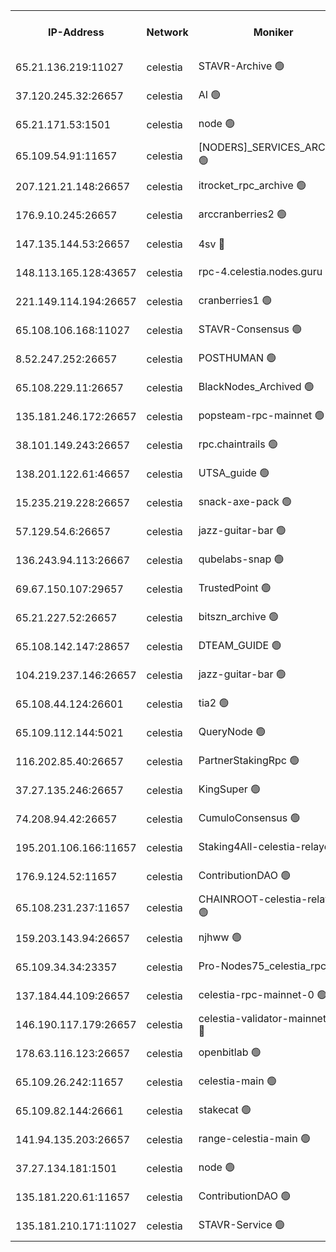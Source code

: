 


<table><tr><th>IP-Address</th><th>Network</th><th>Moniker</th><th>Latest Block Height</th><th>Earliest Block Height</th><th>Catching Up</th><th>Tx Index</th><th>Voting Power</th><th>Version</th><th>Scan Time</th></tr><tr><td>65.21.136.219:11027</td><td>celestia</td><td>STAVR-Archive 🟢</td><td>2629143</td><td>1</td><td>False</td><td>on</td><td>0</td><td>2.1.2</td><td>2024-10-23T16:25:33.660401404UTC</td></tr><tr><td>37.120.245.32:26657</td><td>celestia</td><td>AI 🟢</td><td>2629143</td><td>1</td><td>False</td><td>off</td><td>0</td><td>2.1.2</td><td>2024-10-23T16:25:34.106805020UTC</td></tr><tr><td>65.21.171.53:1501</td><td>celestia</td><td>node 🟢</td><td>2629143</td><td>1</td><td>False</td><td>on</td><td>0</td><td>2.1.2</td><td>2024-10-23T16:25:34.507206724UTC</td></tr><tr><td>65.109.54.91:11657</td><td>celestia</td><td>[NODERS]_SERVICES_ARCHIVE 🟢</td><td>2629147</td><td>1</td><td>False</td><td>on</td><td>0</td><td>2.1.2</td><td>2024-10-23T16:26:10.755993375UTC</td></tr><tr><td>207.121.21.148:26657</td><td>celestia</td><td>itrocket_rpc_archive 🟢</td><td>2629147</td><td>1</td><td>False</td><td>on</td><td>0</td><td>2.1.2</td><td>2024-10-23T16:26:11.724219833UTC</td></tr><tr><td>176.9.10.245:26657</td><td>celestia</td><td>arccranberries2 🟢</td><td>2629150</td><td>1</td><td>False</td><td>on</td><td>0</td><td>2.1.2</td><td>2024-10-23T16:26:51.920580154UTC</td></tr><tr><td>147.135.144.53:26657</td><td>celestia</td><td>4sv 🔴</td><td>2629152</td><td>1</td><td>False</td><td>on</td><td>3014620</td><td>2.1.2</td><td>2024-10-23T16:27:15.823650183UTC</td></tr><tr><td>148.113.165.128:43657</td><td>celestia</td><td>rpc-4.celestia.nodes.guru 🟢</td><td>2629152</td><td>1</td><td>False</td><td>on</td><td>0</td><td>2.1.2</td><td>2024-10-23T16:27:16.510355955UTC</td></tr><tr><td>221.149.114.194:26657</td><td>celestia</td><td>cranberries1 🟢</td><td>2629153</td><td>1</td><td>False</td><td>on</td><td>0</td><td>2.1.2</td><td>2024-10-23T16:27:30.383378955UTC</td></tr><tr><td>65.108.106.168:11027</td><td>celestia</td><td>STAVR-Consensus 🟢</td><td>2629153</td><td>1</td><td>False</td><td>on</td><td>0</td><td>2.1.2</td><td>2024-10-23T16:27:32.885566151UTC</td></tr><tr><td>8.52.247.252:26657</td><td>celestia</td><td>POSTHUMAN 🟢</td><td>2629157</td><td>1</td><td>False</td><td>on</td><td>0</td><td>2.1.2</td><td>2024-10-23T16:28:19.513982287UTC</td></tr><tr><td>65.108.229.11:26657</td><td>celestia</td><td>BlackNodes_Archived 🟢</td><td>2629158</td><td>1</td><td>False</td><td>off</td><td>0</td><td>2.1.2</td><td>2024-10-23T16:28:26.539245507UTC</td></tr><tr><td>135.181.246.172:26657</td><td>celestia</td><td>popsteam-rpc-mainnet 🟢</td><td>2629160</td><td>1</td><td>False</td><td>on</td><td>0</td><td>2.1.2</td><td>2024-10-23T16:28:54.363006662UTC</td></tr><tr><td>38.101.149.243:26657</td><td>celestia</td><td>rpc.chaintrails 🟢</td><td>2629161</td><td>1</td><td>False</td><td>on</td><td>0</td><td>2.1.2</td><td>2024-10-23T16:29:10.057193830UTC</td></tr><tr><td>138.201.122.61:46657</td><td>celestia</td><td>UTSA_guide 🟢</td><td>2629164</td><td>1</td><td>False</td><td>on</td><td>0</td><td>2.1.2</td><td>2024-10-23T16:29:42.694559933UTC</td></tr><tr><td>15.235.219.228:26657</td><td>celestia</td><td>snack-axe-pack 🟢</td><td>2629164</td><td>1</td><td>False</td><td>off</td><td>0</td><td>2.1.2</td><td>2024-10-23T16:29:43.620048470UTC</td></tr><tr><td>57.129.54.6:26657</td><td>celestia</td><td>jazz-guitar-bar 🟢</td><td>2629164</td><td>1</td><td>False</td><td>off</td><td>0</td><td>2.1.2</td><td>2024-10-23T16:29:48.084420602UTC</td></tr><tr><td>136.243.94.113:26667</td><td>celestia</td><td>qubelabs-snap 🟢</td><td>2629166</td><td>1</td><td>False</td><td>on</td><td>0</td><td>2.1.2</td><td>2024-10-23T16:30:12.092680220UTC</td></tr><tr><td>69.67.150.107:29657</td><td>celestia</td><td>TrustedPoint 🟢</td><td>2629168</td><td>1</td><td>False</td><td>on</td><td>0</td><td>2.1.2</td><td>2024-10-23T16:30:29.318632812UTC</td></tr><tr><td>65.21.227.52:26657</td><td>celestia</td><td>bitszn_archive 🟢</td><td>2629172</td><td>1</td><td>False</td><td>on</td><td>0</td><td>2.1.2</td><td>2024-10-23T16:31:22.150325720UTC</td></tr><tr><td>65.108.142.147:28657</td><td>celestia</td><td>DTEAM_GUIDE 🟢</td><td>2629175</td><td>1</td><td>False</td><td>on</td><td>0</td><td>2.1.2</td><td>2024-10-23T16:31:57.160075340UTC</td></tr><tr><td>104.219.237.146:26657</td><td>celestia</td><td>jazz-guitar-bar 🟢</td><td>2629176</td><td>1</td><td>False</td><td>off</td><td>0</td><td>2.1.2</td><td>2024-10-23T16:32:06.374638945UTC</td></tr><tr><td>65.108.44.124:26601</td><td>celestia</td><td>tia2 🟢</td><td>2371494</td><td>339581</td><td>False</td><td>on</td><td>0</td><td>1.3.0</td><td>2024-10-23T16:25:51.504192840UTC</td></tr><tr><td>65.109.112.144:5021</td><td>celestia</td><td>QueryNode 🟢</td><td>2371494</td><td>1406226</td><td>False</td><td>off</td><td>0</td><td>1.7.0</td><td>2024-10-23T16:29:50.608738570UTC</td></tr><tr><td>116.202.85.40:26657</td><td>celestia</td><td>PartnerStakingRpc 🟢</td><td>2371494</td><td>1588231</td><td>False</td><td>on</td><td>0</td><td>1.9.0</td><td>2024-10-23T16:25:51.846855689UTC</td></tr><tr><td>37.27.135.246:26657</td><td>celestia</td><td>KingSuper 🟢</td><td>2371494</td><td>1814358</td><td>False</td><td>off</td><td>0</td><td>1.3.0</td><td>2024-10-23T16:26:37.098067625UTC</td></tr><tr><td>74.208.94.42:26657</td><td>celestia</td><td>CumuloConsensus 🟢</td><td>2629153</td><td>2384001</td><td>False</td><td>on</td><td>0</td><td>2.1.2</td><td>2024-10-23T16:27:33.824965300UTC</td></tr><tr><td>195.201.106.166:11657</td><td>celestia</td><td>Staking4All-celestia-relayer 🟢</td><td>2629180</td><td>2399575</td><td>False</td><td>off</td><td>0</td><td>2.1.2</td><td>2024-10-23T16:32:50.578721561UTC</td></tr><tr><td>176.9.124.52:11657</td><td>celestia</td><td>ContributionDAO 🟢</td><td>2629172</td><td>2419178</td><td>False</td><td>on</td><td>0</td><td>2.1.2</td><td>2024-10-23T16:31:21.656271019UTC</td></tr><tr><td>65.108.231.237:11657</td><td>celestia</td><td>CHAINROOT-celestia-relayer 🟢</td><td>2629150</td><td>2473086</td><td>False</td><td>on</td><td>0</td><td>2.1.2</td><td>2024-10-23T16:26:52.365432177UTC</td></tr><tr><td>159.203.143.94:26657</td><td>celestia</td><td>njhww 🟢</td><td>2629154</td><td>2508193</td><td>False</td><td>off</td><td>0</td><td>2.1.2</td><td>2024-10-23T16:27:40.711213273UTC</td></tr><tr><td>65.109.34.34:23357</td><td>celestia</td><td>Pro-Nodes75_celestia_rpc 🟢</td><td>2629160</td><td>2508199</td><td>False</td><td>on</td><td>0</td><td>2.1.2</td><td>2024-10-23T16:28:53.821874511UTC</td></tr><tr><td>137.184.44.109:26657</td><td>celestia</td><td>celestia-rpc-mainnet-0 🟢</td><td>2629162</td><td>2517150</td><td>False</td><td>on</td><td>0</td><td>2.1.2</td><td>2024-10-23T16:29:23.886437491UTC</td></tr><tr><td>146.190.117.179:26657</td><td>celestia</td><td>celestia-validator-mainnet-0 🔴</td><td>2629173</td><td>2517150</td><td>False</td><td>off</td><td>8000499</td><td>2.1.2</td><td>2024-10-23T16:31:31.396447639UTC</td></tr><tr><td>178.63.116.123:26657</td><td>celestia</td><td>openbitlab 🟢</td><td>2629146</td><td>2577013</td><td>False</td><td>on</td><td>0</td><td>2.1.2</td><td>2024-10-23T16:26:05.986860362UTC</td></tr><tr><td>65.109.26.242:11657</td><td>celestia</td><td>celestia-main 🟢</td><td>2629165</td><td>2578825</td><td>False</td><td>on</td><td>0</td><td>2.1.2</td><td>2024-10-23T16:29:55.150934907UTC</td></tr><tr><td>65.109.82.144:26661</td><td>celestia</td><td>stakecat 🟢</td><td>2629162</td><td>2612001</td><td>False</td><td>on</td><td>0</td><td>2.1.2</td><td>2024-10-23T16:29:22.790510612UTC</td></tr><tr><td>141.94.135.203:26657</td><td>celestia</td><td>range-celestia-main 🟢</td><td>2629145</td><td>2620815</td><td>False</td><td>on</td><td>0</td><td>2.1.2</td><td>2024-10-23T16:25:55.040022808UTC</td></tr><tr><td>37.27.134.181:1501</td><td>celestia</td><td>node 🟢</td><td>2629155</td><td>2624375</td><td>False</td><td>off</td><td>0</td><td>2.1.2</td><td>2024-10-23T16:27:55.819090358UTC</td></tr><tr><td>135.181.220.61:11657</td><td>celestia</td><td>ContributionDAO 🟢</td><td>2629157</td><td>2624456</td><td>False</td><td>off</td><td>0</td><td>2.1.2</td><td>2024-10-23T16:28:24.062012763UTC</td></tr><tr><td>135.181.210.171:11027</td><td>celestia</td><td>STAVR-Service 🟢</td><td>2629145</td><td>2626001</td><td>False</td><td>on</td><td>0</td><td>2.1.2</td><td>2024-10-23T16:25:52.573961820UTC</td></tr></table>
